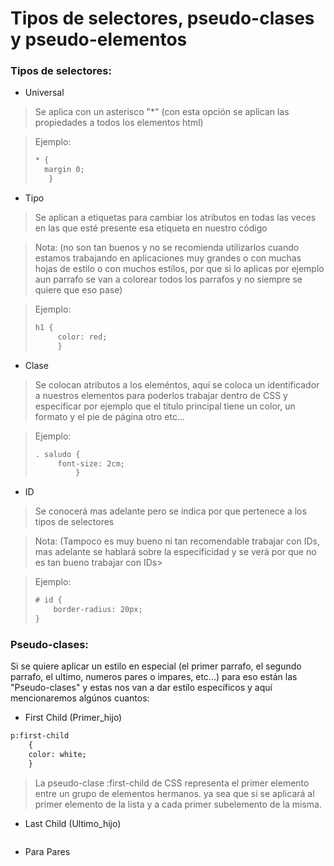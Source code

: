 # Tipos de selectores, pseudo-clases y pseudo-elementos

### Tipos de selectores:

* Universal
> Se aplica con un asterisco "*"  (con esta opción se aplican las propiedades a todos los elementos html) 

> Ejemplo:
> ```html
> * {
>	margin 0; 
>	 } 
> ```

* Tipo
> Se aplican a etiquetas para cambiar los atributos en todas las veces en las que esté presente esa etiqueta en nuestro código

> Nota: (no son tan buenos y no se recomienda utilizarlos cuando estamos trabajando en aplicaciones muy grandes o con muchas hojas de estilo o con muchos estílos, por que si lo aplicas por ejemplo aun parrafo se van a colorear todos los parrafos y no siempre se quiere que eso pase)

> Ejemplo:
> ```html
> h1 {
>      color: red;
>      } 
> ```

* Clase
> Se colocan atributos a los eleméntos, aquí se coloca un identificador a nuestros elementos para poderlos trabajar dentro de CSS y especificar por ejemplo que el titulo principal tiene un color, un formato y el pie de página otro etc...

>Ejemplo:
>```html
>. saludo { 
>      font-size: 2cm;
>          }
>```

* ID
>Se conocerá mas adelante pero se indica por que pertenece a los tipos de selectores

>Nota: (Tampoco es muy bueno ni tan recomendable trabajar con IDs, mas adelante se hablará sobre la especificidad y se verá por que no es tan bueno trabajar con IDs>

> Ejemplo:
> ```html
> # id {
>     border-radius: 20px;
> }
> ```

### Pseudo-clases:
Si se quiere aplicar un estilo en especial (el primer parrafo, el segundo parrafo, el ultimo, numeros pares o impares, etc...) para eso están las "Pseudo-clases" y estas nos van a dar estílo específicos y aquí mencionaremos algúnos cuantos:

* First Child (Primer_hijo)

```html
p:first-child 
	{
	color: white;
	}
```
> La pseudo-clase :first-child de CSS representa el primer elemento entre un grupo de elementos hermanos. ya sea que si se aplicará al primer elemento de la lista y a cada primer subelemento de la misma.

* Last Child (Ultimo_hijo)
```html
```

* Para Pares
```html
```



